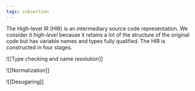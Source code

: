 ```yaml
---
tags: subsection
---
```


The High-level IR (HIR) is an intermediary source code representation. We consider it _high-level_ because it retains a lot of the structure of the original code but has variable names and types fully qualified. The HIR is constructed in four stages.

![[Type checking and name resolution]]

![[Normalization]]

![[Desugaring]]
